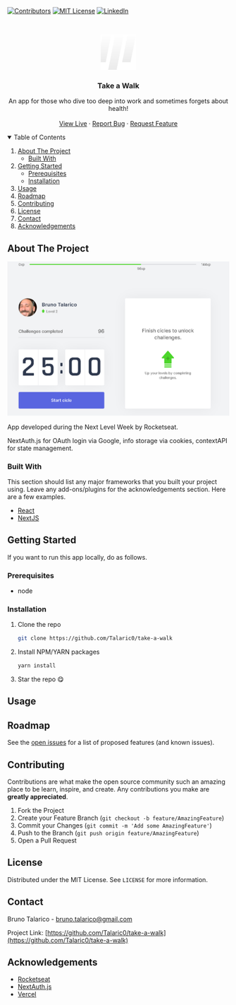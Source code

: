 <!-- PROJECT SHIELDS -->
<!--
*** I'm using markdown "reference style" links for readability.
*** Reference links are enclosed in brackets [ ] instead of parentheses ( ).
*** See the bottom of this document for the declaration of the reference variables
*** for contributors-url, forks-url, etc. This is an optional, concise syntax you may use.
*** https://www.markdownguide.org/basic-syntax/#reference-style-links
-->

[![Contributors][contributors-shield]][contributors-url]
[![MIT License][license-shield]][license-url]
[![LinkedIn][linkedin-shield]][linkedin-url]

<!-- PROJECT LOGO -->
<br />
<p align="center">
  <a href="https://take-a-walk-talaric0.vercel.app/">
    <img src="https://raw.githubusercontent.com/Talaric0/take-a-walk/master/public/images/simbol.png" alt="Logo" width="80" height="80">
  </a>

  <h3 align="center">Take a Walk</h3>

  <p align="center">
    An app for those who dive too deep into work and sometimes forgets about health!
    <br />
    <br />
    <a href="https://take-a-walk-talaric0.vercel.app/">View Live</a>
    ·
    <a href="https://github.com/Talaric0/take-a-walk/issues">Report Bug</a>
    ·
    <a href="https://github.com/Talaric0/take-a-walk/issues">Request Feature</a>
  </p>
</p>

<!-- TABLE OF CONTENTS -->
<details open="open">
  <summary>Table of Contents</summary>
  <ol>
    <li>
      <a href="#about-the-project">About The Project</a>
      <ul>
        <li><a href="#built-with">Built With</a></li>
      </ul>
    </li>
    <li>
      <a href="#getting-started">Getting Started</a>
      <ul>
        <li><a href="#prerequisites">Prerequisites</a></li>
        <li><a href="#installation">Installation</a></li>
      </ul>
    </li>
    <li><a href="#usage">Usage</a></li>
    <li><a href="#roadmap">Roadmap</a></li>
    <li><a href="#contributing">Contributing</a></li>
    <li><a href="#license">License</a></li>
    <li><a href="#contact">Contact</a></li>
    <li><a href="#acknowledgements">Acknowledgements</a></li>
  </ol>
</details>

<!-- ABOUT THE PROJECT -->

## About The Project

[![Take a Walk Screen Shot][product-screenshot]](https://github.com/Talaric0/take-a-walk/blob/master/public/images/screenshot.png)

App developed during the Next Level Week by Rocketseat.

NextAuth.js for OAuth login via Google, info storage via cookies, contextAPI for state management.

### Built With

This section should list any major frameworks that you built your project using. Leave any add-ons/plugins for the acknowledgements section. Here are a few examples.

- [React](https://reactjs.org/)
- [NextJS](https://nextjs.org/)

<!-- GETTING STARTED -->

## Getting Started

If you want to run this app locally, do as follows.

### Prerequisites

- node

### Installation

1. Clone the repo
   ```sh
   git clone https://github.com/Talaric0/take-a-walk
   ```
2. Install NPM/YARN packages
   ```sh
   yarn install
   ```
3. Star the repo 😋

<!-- USAGE EXAMPLES -->

## Usage

<!-- ROADMAP -->

## Roadmap

See the [open issues](https://github.com/Talaric0/take-a-walk/issues) for a list of proposed features (and known issues).

<!-- CONTRIBUTING -->

## Contributing

Contributions are what make the open source community such an amazing place to be learn, inspire, and create. Any contributions you make are **greatly appreciated**.

1. Fork the Project
2. Create your Feature Branch (`git checkout -b feature/AmazingFeature`)
3. Commit your Changes (`git commit -m 'Add some AmazingFeature'`)
4. Push to the Branch (`git push origin feature/AmazingFeature`)
5. Open a Pull Request

<!-- LICENSE -->

## License

Distributed under the MIT License. See `LICENSE` for more information.

<!-- CONTACT -->

## Contact

Bruno Talarico - bruno.talarico@gmail.com

Project Link: [https://github.com/Talaric0/take-a-walk](https://github.com/Talaric0/take-a-walk)

<!-- ACKNOWLEDGEMENTS -->

## Acknowledgements

- [Rocketseat](http://rocketseat.com.br/)
- [NextAuth.js](https://next-auth.js.org/)
- [Vercel](https://vercel.com/)

<!-- MARKDOWN LINKS & IMAGES -->
<!-- https://www.markdownguide.org/basic-syntax/#reference-style-links -->

[contributors-shield]: https://img.shields.io/github/contributors/Talaric0/take-a-walk.svg?style=for-the-badge
[contributors-url]: https://github.com/Talaric0/take-a-walk/graphs/contributors
[license-shield]: https://img.shields.io/github/license/Talaric0/take-a-walk.svg?style=for-the-badge
[license-url]: https://github.com/Talaric0/take-a-walk/blob/master/LICENSE.txt
[linkedin-shield]: https://img.shields.io/badge/-LinkedIn-black.svg?style=for-the-badge&logo=linkedin&colorB=555
[linkedin-url]: https://www.linkedin.com/in/bruno-talarico-4421741ab/
[product-screenshot]: https://raw.githubusercontent.com/Talaric0/take-a-walk/master/public/images/screenshot.png
